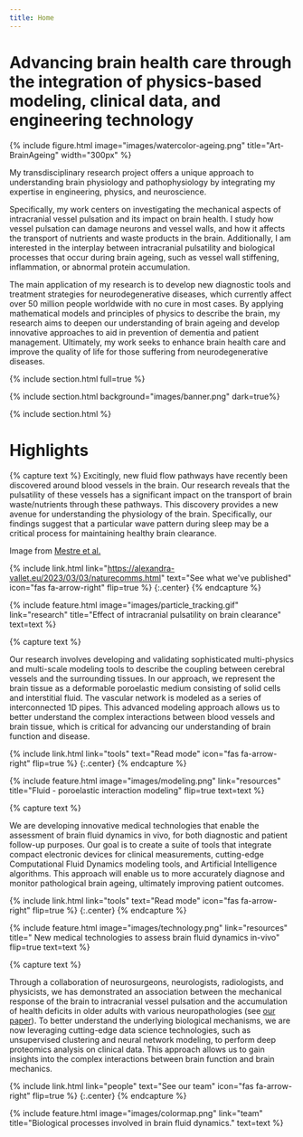 ```yaml
---
title: Home
---
```


# Advancing brain health care through the integration of physics-based modeling, clinical data, and engineering technology


{% include figure.html image="images/watercolor-ageing.png" title="Art-BrainAgeing" width="300px" %}



My transdisciplinary research project offers a unique approach to understanding brain physiology and pathophysiology by integrating my expertise in engineering, physics, and neuroscience.

Specifically, my work centers on investigating the mechanical aspects of intracranial vessel pulsation and its impact on brain health. I study how vessel pulsation can damage neurons and vessel walls, and how it affects the transport of nutrients and waste products in the brain. Additionally, I am interested in the interplay between intracranial pulsatility and biological processes that occur during brain ageing, such as vessel wall stiffening, inflammation, or abnormal protein accumulation.

The main application of my research is to develop new diagnostic tools and treatment strategies for neurodegenerative diseases, which currently affect over 50 million people worldwide with no cure in most cases. By applying mathematical models and principles of physics to describe the brain, my research aims to deepen our understanding of brain ageing and develop innovative approaches to aid in prevention of dementia and patient management. Ultimately, my work seeks to enhance brain health care and improve the quality of life for those suffering from neurodegenerative diseases.

{% include section.html full=true %}

{% include section.html background="images/banner.png" dark=true%}


{% include section.html %}

# Highlights

{% capture text %}
Excitingly, new fluid flow pathways have recently been discovered around blood vessels in the brain. Our research reveals that the pulsatility of these vessels has a significant impact on the transport of brain waste/nutrients through these pathways. This discovery provides a new avenue for understanding the physiology of the brain. Specifically, our findings suggest that a particular wave pattern during sleep may be a critical process for maintaining healthy brain clearance.

  Image from [Mestre et al.]("https://www.nature.com/articles/s41467-018-07318-3")


{%
  include link.html
  link="https://alexandra-vallet.eu/2023/03/03/naturecomms.html"
  text="See what we've published"
  icon="fas fa-arrow-right"
  flip=true
%}
{:.center}
{% endcapture %}

{%
  include feature.html
  image="images/particle_tracking.gif"
  link="research"
  title="Effect of intracranial pulsatility on brain clearance"
  text=text
%}

{% capture text %}

Our research involves developing and validating sophisticated multi-physics and multi-scale modeling tools to describe the coupling between cerebral vessels and the surrounding tissues. In our approach, we represent the brain tissue as a deformable poroelastic medium consisting of solid cells and interstitial fluid. The vascular network is modeled as a series of interconnected 1D pipes. This advanced modeling approach allows us to better understand the complex interactions between blood vessels and brain tissue, which is critical for advancing our understanding of brain function and disease.


{%
  include link.html
  link="tools"
  text="Read mode"
  icon="fas fa-arrow-right"
  flip=true
%}
{:.center}
{% endcapture %}

{%
  include feature.html
  image="images/modeling.png"
  link="resources"
  title="Fluid - poroelastic interaction modeling"
  flip=true
  text=text
%}

{% capture text %}

We are developing innovative medical technologies that enable the assessment of brain fluid dynamics in vivo, for both diagnostic and patient follow-up purposes. Our goal is to create a suite of tools that integrate compact electronic devices for clinical measurements, cutting-edge Computational Fluid Dynamics modeling tools, and Artificial Intelligence algorithms. This approach will enable us to more accurately diagnose and monitor pathological brain ageing, ultimately improving patient outcomes.


{%
  include link.html
  link="tools"
  text="Read mode"
  icon="fas fa-arrow-right"
  flip=true
%}
{:.center}
{% endcapture %}

{%
  include feature.html
  image="images/technology.png"
  link="resources"
  title=" New medical technologies to assess brain fluid dynamics in-vivo"
  flip=true
  text=text
%}

{% capture text %}
 
 Through a collaboration of neurosurgeons, neurologists, radiologists, and physicists, we has demonstrated an association between the mechanical response of the brain to intracranial vessel pulsation and the accumulation of health deficits in older adults with various neuropathologies (see [our paper](https://link.springer.com/article/10.1007/s00415-019-09689-z)). To better understand the underlying biological mechanisms, we are now leveraging cutting-edge data science technologies, such as unsupervised clustering and neural network modeling, to perform deep proteomics analysis on clinical data. This approach allows us to gain insights into the complex interactions between brain function and brain mechanics.

{%
  include link.html
  link="people"
  text="See our team"
  icon="fas fa-arrow-right"
  flip=true
%}
{:.center}
{% endcapture %}

{%
  include feature.html
  image="images/colormap.png"
  link="team"
  title="Biological processes involved in brain fluid dynamics."
  text=text
%}


